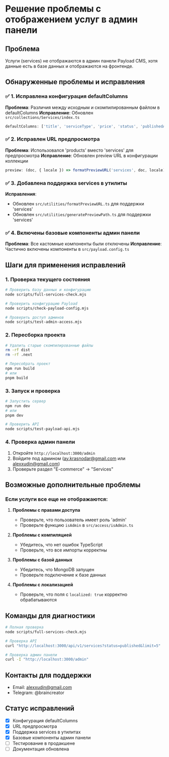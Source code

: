 # Решение проблемы с отображением услуг в админ панели

## Проблема
Услуги (services) не отображаются в админ панели Payload CMS, хотя данные есть в базе данных и отображаются на фронтенде.

## Обнаруженные проблемы и исправления

### ✅ 1. Исправлена конфигурация defaultColumns
**Проблема**: Различия между исходным и скомпилированным файлом в defaultColumns
**Исправление**: Обновлен `src/collections/Services/index.ts`
```typescript
defaultColumns: ['title', 'serviceType', 'price', 'status', 'publishedAt']
```

### ✅ 2. Исправлен URL предпросмотра
**Проблема**: Использовался 'products' вместо 'services' для предпросмотра
**Исправление**: Обновлен preview URL в конфигурации коллекции
```typescript
preview: (doc, { locale }) => formatPreviewURL('services', doc, locale)
```

### ✅ 3. Добавлена поддержка services в утилиты
**Исправления**:
- Обновлен `src/utilities/formatPreviewURL.ts` для поддержки 'services'
- Обновлен `src/utilities/generatePreviewPath.ts` для поддержки 'services'

### ✅ 4. Включены базовые компоненты админ панели
**Проблема**: Все кастомные компоненты были отключены
**Исправление**: Частично включены компоненты в `src/payload.config.ts`

## Шаги для применения исправлений

### 1. Проверка текущего состояния
```bash
# Проверить базу данных и конфигурацию
node scripts/full-services-check.mjs

# Проверить конфигурацию Payload
node scripts/check-payload-config.mjs

# Проверить доступ админов
node scripts/test-admin-access.mjs
```

### 2. Пересборка проекта
```bash
# Удалить старые скомпилированные файлы
rm -rf dist
rm -rf .next

# Пересобрать проект
npm run build
# или
pnpm build
```

### 3. Запуск и проверка
```bash
# Запустить сервер
npm run dev
# или
pnpm dev

# Проверить API
node scripts/test-payload-api.mjs
```

### 4. Проверка админ панели
1. Откройте `http://localhost:3000/admin`
2. Войдите под админом (ay.krasnodar@gmail.com или alexxudin@gmail.com)
3. Проверьте раздел "E-commerce" → "Services"

## Возможные дополнительные проблемы

### Если услуги все еще не отображаются:

1. **Проблемы с правами доступа**
   - Проверьте, что пользователь имеет роль 'admin'
   - Проверьте функцию `isAdmin` в `src/access/isAdmin.ts`

2. **Проблемы с компиляцией**
   - Убедитесь, что нет ошибок TypeScript
   - Проверьте, что все импорты корректны

3. **Проблемы с базой данных**
   - Убедитесь, что MongoDB запущен
   - Проверьте подключение к базе данных

4. **Проблемы с локализацией**
   - Проверьте, что поля с `localized: true` корректно обрабатываются

## Команды для диагностики

```bash
# Полная проверка
node scripts/full-services-check.mjs

# Проверка API
curl "http://localhost:3000/api/v1/services?status=published&limit=5"

# Проверка админ панели
curl -I "http://localhost:3000/admin"
```

## Контакты для поддержки
- Email: alexxudin@gmail.com
- Telegram: @braincreator

## Статус исправлений
- [x] Конфигурация defaultColumns
- [x] URL предпросмотра
- [x] Поддержка services в утилитах
- [x] Базовые компоненты админ панели
- [ ] Тестирование в продакшене
- [ ] Документация обновлена
